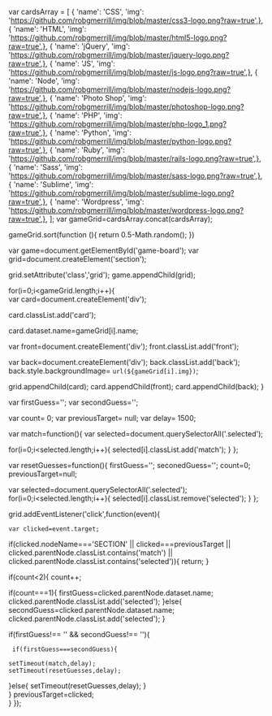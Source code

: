 var cardsArray = [
  {    'name': 'CSS',    'img': 'https://github.com/robgmerrill/img/blob/master/css3-logo.png?raw=true',},
  {    'name': 'HTML',    'img': 'https://github.com/robgmerrill/img/blob/master/html5-logo.png?raw=true',},
  {    'name': 'jQuery',    'img': 'https://github.com/robgmerrill/img/blob/master/jquery-logo.png?raw=true',},
  {    'name': 'JS',    'img': 'https://github.com/robgmerrill/img/blob/master/js-logo.png?raw=true',},
  {    'name': 'Node',    'img': 'https://github.com/robgmerrill/img/blob/master/nodejs-logo.png?raw=true',},
  {    'name': 'Photo Shop',    'img': 'https://github.com/robgmerrill/img/blob/master/photoshop-logo.png?raw=true',},
  {    'name': 'PHP',    'img': 'https://github.com/robgmerrill/img/blob/master/php-logo_1.png?raw=true',},
  {    'name': 'Python',    'img': 'https://github.com/robgmerrill/img/blob/master/python-logo.png?raw=true',},
  {    'name': 'Ruby',    'img': 'https://github.com/robgmerrill/img/blob/master/rails-logo.png?raw=true',},
  {    'name': 'Sass',    'img': 'https://github.com/robgmerrill/img/blob/master/sass-logo.png?raw=true',},
  {    'name': 'Sublime',    'img': 'https://github.com/robgmerrill/img/blob/master/sublime-logo.png?raw=true',},
  {    'name': 'Wordpress',    'img': 'https://github.com/robgmerrill/img/blob/master/wordpress-logo.png?raw=true',},
];
 var gameGrid=cardsArray.concat(cardsArray);

 gameGrid.sort(function (){
   return 0.5-Math.random();
})

var game=document.getElementById('game-board');
var grid=document.createElement('section');

grid.setAttribute('class','grid');
game.appendChild(grid);

for(i=0;i<gameGrid.length;i++){    
var card=document.createElement('div');

card.classList.add('card');
    
card.dataset.name=gameGrid[i].name;

var front=document.createElement('div');
front.classList.add('front');
    
var back=document.createElement('div');
back.classList.add('back');
back.style.backgroundImage= `url(${gameGrid[i].img})`;

grid.appendChild(card);
card.appendChild(front);
card.appendChild(back);
}

var firstGuess='';
var secondGuess='';

var count= 0;
var previousTarget= null;
var delay= 1500;

var match=function(){
  var selected=document.querySelectorAll('.selected');
    
  for(i=0;i<selected.length;i++){
    selected[i].classList.add('match');
  }
};

var resetGuesses=function(){
 firstGuess='';
 seconedGuess='';
 count=0;
 previousTarget=null;
   
 var selected=document.querySelectorAll('.selected');
 for(i=0;i<selected.length;i++){
 selected[i].classList.remove('selected');
 }
};

grid.addEventListener('click',function(event){
  
    var clicked=event.target;
    
if(clicked.nodeName==='SECTION' || clicked===previousTarget || clicked.parentNode.classList.contains('match') || clicked.parentNode.classList.contains('selected')){
return;
}
    
 if(count<2){
  count++;
    
  if(count===1){
  firstGuess=clicked.parentNode.dataset.name;
  clicked.parentNode.classList.add('selected');
  }else{
  secondGuess=clicked.parentNode.dataset.name;
  clicked.parentNode.classList.add('selected');
  }
    
  if(firstGuess!== '' && secondGuess!== ''){
     
     if(firstGuess===secondGuess){
   
    setTimeout(match,delay);
    setTimeout(resetGuesses,delay);
  }else{
    setTimeout(resetGuesses,delay);
  }     
 }
  previousTarget=clicked;   
 }
});
